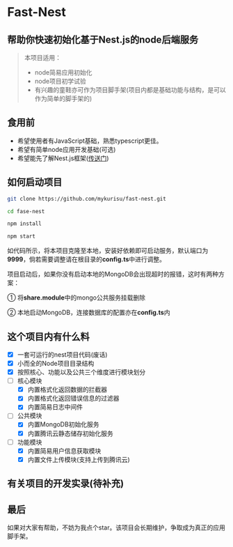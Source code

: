 #   Fast-Nest

## 帮助你快速初始化基于Nest.js的node后端服务

>   本项目适用：
>   -   node简易应用初始化
>   -   node项目初学试验
>   -   有兴趣的童鞋亦可作为项目脚手架(项目内都是基础功能与结构，是可以作为简单的脚手架的)

##  食用前

-   希望使用者有JavaScript基础，熟悉typescript更佳。
-   希望有简单node应用开发基础(可选)
-   希望能先了解Nest.js框架([传送门](https://github.com/nestjs/nest))

##  如何启动项目


```bash
git clone https://github.com/mykurisu/fast-nest.git

cd fase-nest

npm install

npm start
```

如代码所示，将本项目克隆至本地，安装好依赖即可启动服务，默认端口为**9999**，倘若需要调整请在根目录的**config.ts**中进行调整。

项目启动后，如果你没有启动本地的MongoDB会出现超时的报错，这时有两种方案：

①   将**share.module**中的mongo公共服务挂载删除

②   本地启动MongoDB，连接数据库的配置亦在**config.ts**内

##  这个项目内有什么料

-   [x] 一套可运行的nest项目代码(废话)
-   [x] 小而全的Node项目目录结构
-   [x] 按照核心、功能以及公共三个维度进行模块划分
-   [ ] 核心模块
    -   [x] 内置格式化返回数据的拦截器
    -   [x] 内置格式化返回错误信息的过滤器
    -   [x] 内置简易日志中间件
-   [ ] 公共模块
    -   [x] 内置MongoDB初始化服务
    -   [x] 内置腾讯云静态储存初始化服务
-   [ ] 功能模块
    -   [x] 内置简易用户信息获取模块
    -   [x] 内置文件上传模块(支持上传到腾讯云)

##  有关项目的开发实录(待补充)

##  最后

如果对大家有帮助，不妨为我点个star。该项目会长期维护，争取成为真正的应用脚手架。
